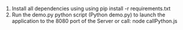 1. Install all dependencies using using pip install -r requirements.txt
2. Run the demo.py python script (Python demo.py) to launch the application to the 8080 port of the Server or call:
  node callPython.js
